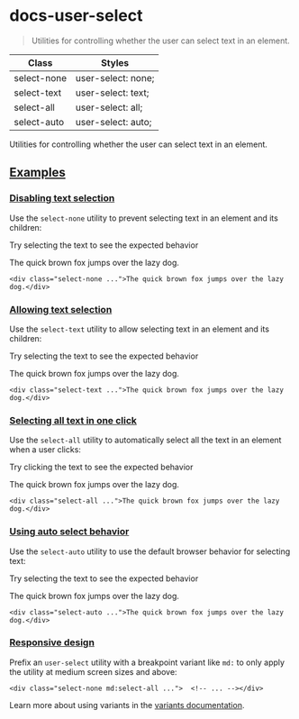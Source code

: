 # docs-user-select

> Utilities for controlling whether the user can select text in an element.

| Class       | Styles             |
| ----------- | ------------------ |
| select-none | user-select: none; |
| select-text | user-select: text; |
| select-all  | user-select: all;  |
| select-auto | user-select: auto; |

Utilities for controlling whether the user can select text in an element.

## [Examples](#examples)

### [Disabling text selection](#disabling-text-selection)

Use the `select-none` utility to prevent selecting text in an element and its children:

Try selecting the text to see the expected behavior

The quick brown fox jumps over the lazy dog.

    <div class="select-none ...">The quick brown fox jumps over the lazy dog.</div>

### [Allowing text selection](#allowing-text-selection)

Use the `select-text` utility to allow selecting text in an element and its children:

Try selecting the text to see the expected behavior

The quick brown fox jumps over the lazy dog.

    <div class="select-text ...">The quick brown fox jumps over the lazy dog.</div>

### [Selecting all text in one click](#selecting-all-text-in-one-click)

Use the `select-all` utility to automatically select all the text in an element when a user clicks:

Try clicking the text to see the expected behavior

The quick brown fox jumps over the lazy dog.

    <div class="select-all ...">The quick brown fox jumps over the lazy dog.</div>

### [Using auto select behavior](#using-auto-select-behavior)

Use the `select-auto` utility to use the default browser behavior for selecting text:

Try selecting the text to see the expected behavior

The quick brown fox jumps over the lazy dog.

    <div class="select-auto ...">The quick brown fox jumps over the lazy dog.</div>

### [Responsive design](#responsive-design)

Prefix an `user-select` utility with a breakpoint variant like `md:` to only apply the utility at medium screen sizes and above:

    <div class="select-none md:select-all ...">  <!-- ... --></div>

Learn more about using variants in the [variants documentation](/docs/hover-focus-and-other-states).
